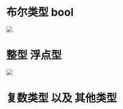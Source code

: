 # 布尔类型 bool

<img src='https://github.com/KenNaNa/go_learing/blob/master/img/1.png'/>


# 整型 浮点型

<img src="https://github.com/KenNaNa/go_learing/blob/master/img/2.png"/>


# 复数类型 以及 其他类型

<img src=""/>

